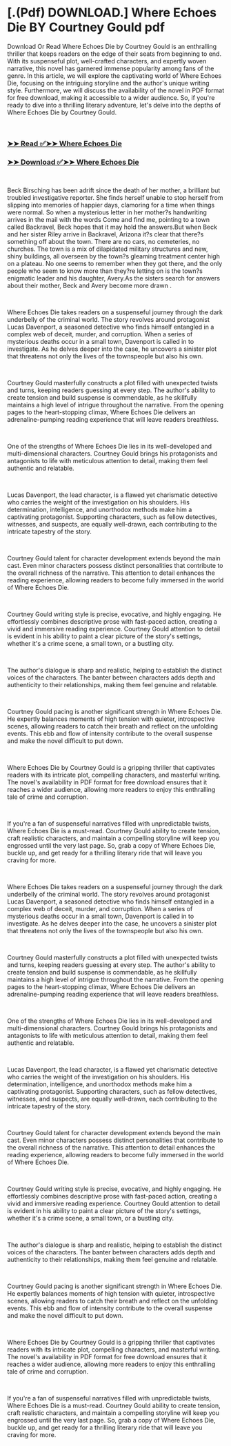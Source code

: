 # [.(Pdf) DOWNLOAD.] Where Echoes Die BY Courtney Gould pdf

<p>Download Or Read Where Echoes Die by Courtney Gould is an enthralling thriller that keeps readers on the edge of their seats from beginning to end. With its suspenseful plot, well-crafted characters, and expertly woven narrative, this novel has garnered immense popularity among fans of the genre. In this article, we will explore the captivating world of Where Echoes Die, focusing on the intriguing storyline and the author's unique writing style. Furthermore, we will discuss the availability of the novel in PDF format for free download, making it accessible to a wider audience. So, if you're ready to dive into a thrilling literary adventure, let's delve into the depths of Where Echoes Die by Courtney Gould.</p>
<p>&nbsp;</p>

### [➤➤ Read ✅➤➤ Where Echoes Die](https://pdfwebsitebooks.blogspot.com/id/59808315)

### [➤➤ Download ✅➤➤ Where Echoes Die](https://pdfwebsitebooks.blogspot.com/id/59808315)

<p>&nbsp;</p>
<p>Beck Birsching has been adrift since the death of her mother, a brilliant but troubled investigative reporter. She finds herself unable to stop herself from slipping into memories of happier days, clamoring for a time when things were normal. So when a mysterious letter in her mother?s handwriting arrives in the mail with the words Come and find me, pointing to a town called Backravel, Beck hopes that it may hold the answers.But when Beck and her sister Riley arrive in Backravel, Arizona it?s clear that there?s something off about the town. There are no cars, no cemeteries, no churches. The town is a mix of dilapidated military structures and new, shiny buildings, all overseen by the town?s gleaming treatment center high on a plateau. No one seems to remember when they got there, and the only people who seem to know more than they?re letting on is the town?s enigmatic leader and his daughter, Avery.As the sisters search for answers about their mother, Beck and Avery become more drawn .</p>
<p>&nbsp;</p>
<p>Where Echoes Die takes readers on a suspenseful journey through the dark underbelly of the criminal world. The story revolves around protagonist Lucas Davenport, a seasoned detective who finds himself entangled in a complex web of deceit, murder, and corruption. When a series of mysterious deaths occur in a small town, Davenport is called in to investigate. As he delves deeper into the case, he uncovers a sinister plot that threatens not only the lives of the townspeople but also his own.</p>
<p>&nbsp;</p>
<p>Courtney Gould masterfully constructs a plot filled with unexpected twists and turns, keeping readers guessing at every step. The author's ability to create tension and build suspense is commendable, as he skillfully maintains a high level of intrigue throughout the narrative. From the opening pages to the heart-stopping climax, Where Echoes Die delivers an adrenaline-pumping reading experience that will leave readers breathless.</p>
<p>&nbsp;</p>
<p>One of the strengths of Where Echoes Die lies in its well-developed and multi-dimensional characters. Courtney Gould brings his protagonists and antagonists to life with meticulous attention to detail, making them feel authentic and relatable.</p>
<p>&nbsp;</p>
<p>Lucas Davenport, the lead character, is a flawed yet charismatic detective who carries the weight of the investigation on his shoulders. His determination, intelligence, and unorthodox methods make him a captivating protagonist. Supporting characters, such as fellow detectives, witnesses, and suspects, are equally well-drawn, each contributing to the intricate tapestry of the story.</p>
<p>&nbsp;</p>
<p>Courtney Gould talent for character development extends beyond the main cast. Even minor characters possess distinct personalities that contribute to the overall richness of the narrative. This attention to detail enhances the reading experience, allowing readers to become fully immersed in the world of Where Echoes Die.</p>
<p>&nbsp;</p>
<p>Courtney Gould writing style is precise, evocative, and highly engaging. He effortlessly combines descriptive prose with fast-paced action, creating a vivid and immersive reading experience. Courtney Gould attention to detail is evident in his ability to paint a clear picture of the story's settings, whether it's a crime scene, a small town, or a bustling city.</p>
<p>&nbsp;</p>
<p>The author's dialogue is sharp and realistic, helping to establish the distinct voices of the characters. The banter between characters adds depth and authenticity to their relationships, making them feel genuine and relatable.</p>
<p>&nbsp;</p>
<p>Courtney Gould pacing is another significant strength in Where Echoes Die. He expertly balances moments of high tension with quieter, introspective scenes, allowing readers to catch their breath and reflect on the unfolding events. This ebb and flow of intensity contribute to the overall suspense and make the novel difficult to put down.</p>
<p>&nbsp;</p>
<p>Where Echoes Die by Courtney Gould is a gripping thriller that captivates readers with its intricate plot, compelling characters, and masterful writing. The novel's availability in PDF format for free download ensures that it reaches a wider audience, allowing more readers to enjoy this enthralling tale of crime and corruption.</p>
<p>&nbsp;</p>
<p>If you're a fan of suspenseful narratives filled with unpredictable twists, Where Echoes Die is a must-read. Courtney Gould ability to create tension, craft realistic characters, and maintain a compelling storyline will keep you engrossed until the very last page. So, grab a copy of Where Echoes Die, buckle up, and get ready for a thrilling literary ride that will leave you craving for more.</p>
<p>&nbsp;</p>
<p>Where Echoes Die takes readers on a suspenseful journey through the dark underbelly of the criminal world. The story revolves around protagonist Lucas Davenport, a seasoned detective who finds himself entangled in a complex web of deceit, murder, and corruption. When a series of mysterious deaths occur in a small town, Davenport is called in to investigate. As he delves deeper into the case, he uncovers a sinister plot that threatens not only the lives of the townspeople but also his own.</p>
<p>&nbsp;</p>
<p>Courtney Gould masterfully constructs a plot filled with unexpected twists and turns, keeping readers guessing at every step. The author's ability to create tension and build suspense is commendable, as he skillfully maintains a high level of intrigue throughout the narrative. From the opening pages to the heart-stopping climax, Where Echoes Die delivers an adrenaline-pumping reading experience that will leave readers breathless.</p>
<p>&nbsp;</p>
<p>One of the strengths of Where Echoes Die lies in its well-developed and multi-dimensional characters. Courtney Gould brings his protagonists and antagonists to life with meticulous attention to detail, making them feel authentic and relatable.</p>
<p>&nbsp;</p>
<p>Lucas Davenport, the lead character, is a flawed yet charismatic detective who carries the weight of the investigation on his shoulders. His determination, intelligence, and unorthodox methods make him a captivating protagonist. Supporting characters, such as fellow detectives, witnesses, and suspects, are equally well-drawn, each contributing to the intricate tapestry of the story.</p>
<p>&nbsp;</p>
<p>Courtney Gould talent for character development extends beyond the main cast. Even minor characters possess distinct personalities that contribute to the overall richness of the narrative. This attention to detail enhances the reading experience, allowing readers to become fully immersed in the world of Where Echoes Die.</p>
<p>&nbsp;</p>
<p>Courtney Gould writing style is precise, evocative, and highly engaging. He effortlessly combines descriptive prose with fast-paced action, creating a vivid and immersive reading experience. Courtney Gould attention to detail is evident in his ability to paint a clear picture of the story's settings, whether it's a crime scene, a small town, or a bustling city.</p>
<p>&nbsp;</p>
<p>The author's dialogue is sharp and realistic, helping to establish the distinct voices of the characters. The banter between characters adds depth and authenticity to their relationships, making them feel genuine and relatable.</p>
<p>&nbsp;</p>
<p>Courtney Gould pacing is another significant strength in Where Echoes Die. He expertly balances moments of high tension with quieter, introspective scenes, allowing readers to catch their breath and reflect on the unfolding events. This ebb and flow of intensity contribute to the overall suspense and make the novel difficult to put down.</p>
<p>&nbsp;</p>
<p>Where Echoes Die by Courtney Gould is a gripping thriller that captivates readers with its intricate plot, compelling characters, and masterful writing. The novel's availability in PDF format for free download ensures that it reaches a wider audience, allowing more readers to enjoy this enthralling tale of crime and corruption.</p>
<p>&nbsp;</p>
<p>If you're a fan of suspenseful narratives filled with unpredictable twists, Where Echoes Die is a must-read. Courtney Gould ability to create tension, craft realistic characters, and maintain a compelling storyline will keep you engrossed until the very last page. So, grab a copy of Where Echoes Die, buckle up, and get ready for a thrilling literary ride that will leave you craving for more.</p>
<p>&nbsp;</p>
